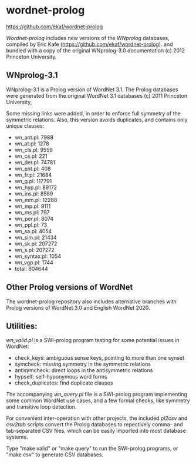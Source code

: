 # wordnet-prolog

https://github.com/ekaf/wordnet-prolog

*Wordnet-prolog* includes new versions of the _WNprolog_ databases,
compiled by Eric Kafe (https://github.com/ekaf/wordnet-prolog).
and bundled with a copy of the original WNprolog-3.0 documentation
(c) 2012 Princeton University.

## WNprolog-3.1

WNprolog-3.1 is a Prolog version of WordNet 3.1.
The Prolog databases were generated from the original
WordNet 3.1 databases (c) 2011 Princeton University,

Some missing links were added, in order to enforce full
symmetry of the symmetric relations. Also, this version
avoids duplicates, and contains only unique clauses:

- wn_ant.pl: 7988
- wn_at.pl: 1278
- wn_cls.pl: 9559
- wn_cs.pl: 221
- wn_der.pl: 74781
- wn_ent.pl: 408
- wn_fr.pl: 21684
- wn_g.pl: 117791
- wn_hyp.pl: 89172
- wn_ins.pl: 8589
- wn_mm.pl: 12288
- wn_mp.pl: 9111
- wn_ms.pl: 797
- wn_per.pl: 8074
- wn_ppl.pl: 73
- wn_sa.pl: 4054
- wn_sim.pl: 21434
- wn_sk.pl: 207272
- wn_s.pl: 207272
- wn_syntax.pl: 1054
- wn_vgp.pl: 1744
- total: 804644

## Other Prolog versions of WordNet

The wordnet-prolog repository also includes alternative branches
with Prolog versions of WordNet 3.0 and English WordNet 2020.

## Utilities:

_wn_valid.pl_ is a SWI-prolog program testing for some potential issues in WordNet:

- check_keys: ambiguous sense keys, pointing to more than one synset
- symcheck: missing symmetry in the symmetric relations
- antisymcheck: direct loops in the antisymmetric relations
- hypself: self-hyponymous word forms
- check_duplicates: find duplicate clauses

The accompanying _wn_query.pl_ file is a SWI-prolog program
implementing some common WordNet use cases, and a few formal checks,
like symmetry and transitive loop detection.

For convenient inter-operation with other projects, the included  _pl2csv_ and _csv2tab_ scripts
convert the Prolog databases to repectively comma- and tab-separated CSV files, 
which can be easily imported into most database systems.

Type "make valid" or "make query" to run the SWI-prolog programs,
or "make csv" to generate CSV databases.
